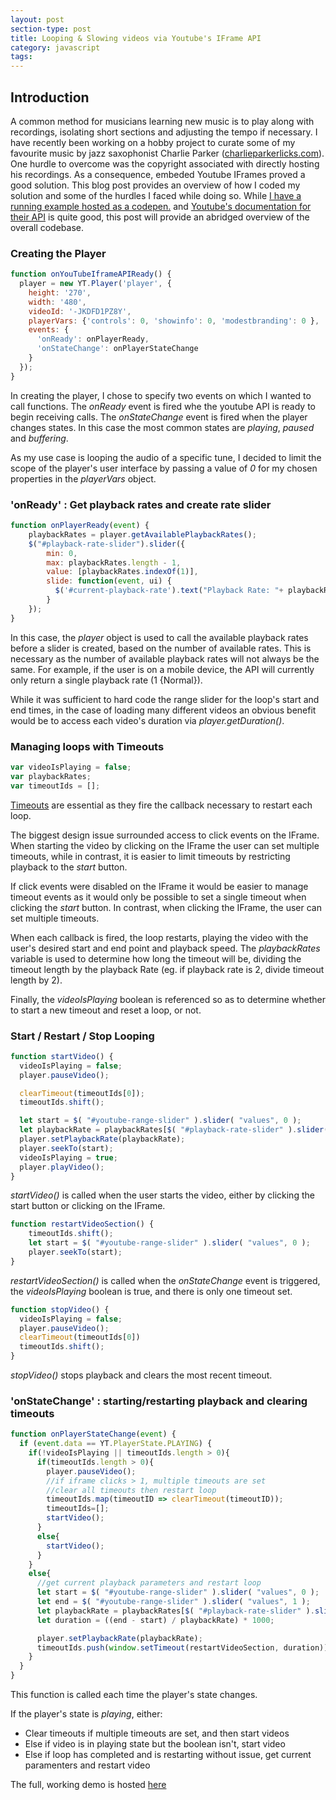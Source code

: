 ```yaml
---
layout: post
section-type: post
title: Looping & Slowing videos via Youtube's IFrame API
category: javascript
tags:
---
```


## Introduction
A common method for musicians learning new music is to play along with recordings, isolating short sections and adjusting the tempo if necessary. I have recently been working on a hobby project to curate some of my favourite music by jazz saxophonist Charlie Parker ([charlieparkerlicks.com](charlieparkerlicks.com)). One hurdle to overcome was the copyright associated with directly hosting his recordings. As a consequence, embeded Youtube IFrames proved a good solution. This blog post provides an overview of how I coded my solution and some of the hurdles I faced while doing so. While [I have a running example hosted as a codepen.](https://codepen.io/oisinbates/full/RMYawb) and [Youtube's documentation for their API](https://developers.google.com/youtube/iframe_api_reference) is quite good, this post will provide an abridged overview of the overall codebase.

### Creating the Player
```javascript
function onYouTubeIframeAPIReady() {
  player = new YT.Player('player', {
    height: '270',
    width: '480',
    videoId: '-JKDFD1PZ8Y',
    playerVars: {'controls': 0, 'showinfo': 0, 'modestbranding': 0 },
    events: {
      'onReady': onPlayerReady,
      'onStateChange': onPlayerStateChange
    }
  });
}
```
In creating the player, I chose to specify two events on which I wanted to call functions. The *onReady* event is fired whe the youtube API is ready to begin receiving calls. The *onStateChange* event is fired when the player changes states. In this case the most common states are *playing*, *paused* and *buffering*.

As my use case is looping the audio of a specific tune, I decided to limit the scope of the player's user interface by passing a value of *0* for my chosen properties in the *playerVars* object.

### 'onReady' : Get playback rates and create rate slider
```javascript
function onPlayerReady(event) {
    playbackRates = player.getAvailablePlaybackRates();
    $("#playback-rate-slider").slider({
        min: 0,
        max: playbackRates.length - 1,
        value: [playbackRates.indexOf(1)],
        slide: function(event, ui) {                        
          $('#current-playback-rate').text("Playback Rate: "+ playbackRates[ui.value])
        }       
    });
}
```
In this case, the *player* object is used to call the available playback rates before a slider is created, based on the number of available rates. This is necessary as the number of available playback rates will not always be the same. For example, if the user is on a mobile device, the API will currently only return a single playback rate (1 {Normal}).

While it was sufficient to hard code the range slider for the loop's start and end times, in the case of loading many different videos an obvious benefit would be to access each video's duration via *player.getDuration()*.

### Managing loops with Timeouts
```javascript
var videoIsPlaying = false;
var playbackRates;
var timeoutIds = [];
```
[Timeouts](https://developer.mozilla.org/en-US/docs/Web/API/WindowOrWorkerGlobalScope/setTimeout)
 are essential as they fire the callback necessary to restart each loop.

The biggest design issue surrounded access to click events on the IFrame.
When starting the video by clicking on the IFrame the user can set multiple timeouts,
while in contrast, it is easier to limit timeouts by restricting playback to
the *start* button.

If click events were disabled on the IFrame it would be easier to manage timeout
events as it would only be possible to set a single timeout when clicking the *start*
button. In contrast, when clicking the IFrame, the user can set multiple timeouts.

When each callback is fired, the loop restarts, playing the video with the user's desired start and end point and playback speed. The *playbackRates* variable is used to determine how long the timeout will be, dividing the timeout length by the playback Rate (eg. if playback rate is 2, divide timeout length by 2).

Finally, the *videoIsPlaying* boolean is referenced so as to determine whether to start a new timeout and reset a loop, or not.

### Start / Restart / Stop Looping
```javascript
function startVideo() {
  videoIsPlaying = false;
  player.pauseVideo();

  clearTimeout(timeoutIds[0]);
  timeoutIds.shift();

  let start = $( "#youtube-range-slider" ).slider( "values", 0 );
  let playbackRate = playbackRates[$( "#playback-rate-slider" ).slider( "value" )];
  player.setPlaybackRate(playbackRate);
  player.seekTo(start);
  videoIsPlaying = true;
  player.playVideo();
}
```
*startVideo()* is called when the user starts the video, either by clicking the start button or clicking on the IFrame.


```javascript
function restartVideoSection() {
    timeoutIds.shift();
    let start = $( "#youtube-range-slider" ).slider( "values", 0 );
    player.seekTo(start);
}
```
*restartVideoSection()* is called when the *onStateChange* event is triggered,
the *videoIsPlaying* boolean is true, and there is only one timeout set.

```javascript
function stopVideo() {
  videoIsPlaying = false;
  player.pauseVideo();
  clearTimeout(timeoutIds[0])
  timeoutIds.shift();
}
```
*stopVideo()* stops playback and clears the most recent timeout.

### 'onStateChange' : starting/restarting playback and clearing timeouts
```javascript
function onPlayerStateChange(event) {
  if (event.data == YT.PlayerState.PLAYING) {
    if(!videoIsPlaying || timeoutIds.length > 0){
      if(timeoutIds.length > 0){
        player.pauseVideo();
        //if iframe clicks > 1, multiple timeouts are set
        //clear all timeouts then restart loop
        timeoutIds.map(timeoutID => clearTimeout(timeoutID));  
        timeoutIds=[];
        startVideo();
      }
      else{
        startVideo();
      }
    }
    else{
      //get current playback parameters and restart loop
      let start = $( "#youtube-range-slider" ).slider( "values", 0 );
      let end = $( "#youtube-range-slider" ).slider( "values", 1 );
      let playbackRate = playbackRates[$( "#playback-rate-slider" ).slider( "value" )];
      let duration = ((end - start) / playbackRate) * 1000;

      player.setPlaybackRate(playbackRate);
      timeoutIds.push(window.setTimeout(restartVideoSection, duration));
    }
  }
}
```
This function is called each time the player's state changes.

If the player's state is *playing*, either:
 * Clear timeouts if multiple timeouts are set, and then start videos
 * Else if video is in playing state but the boolean isn't, start video
 * Else if loop has completed and is restarting without issue, get current paramenters
 and restart video

The full, working demo is hosted [here](https://codepen.io/oisinbates/full/RMYawb)
